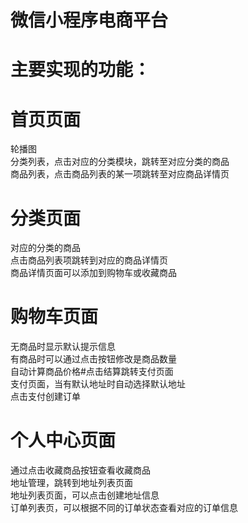 # 微信小程序电商平台
# 主要实现的功能：
# 首页页面
轮播图  
分类列表，点击对应的分类模块，跳转至对应分类的商品  
商品列表，点击商品列表的某一项跳转至对应商品详情页  
# 分类页面  
对应的分类的商品    
点击商品列表项跳转到对应的商品详情页  
商品详情页面可以添加到购物车或收藏商品  
# 购物车页面  
无商品时显示默认提示信息  
有商品时可以通过点击按钮修改是商品数量  
自动计算商品价格#点击结算跳转支付页面  
支付页面，当有默认地址时自动选择默认地址  
点击支付创建订单  
# 个人中心页面  
通过点击收藏商品按钮查看收藏商品  
地址管理，跳转到地址列表页面  
地址列表页面，可以点击创建地址信息   
订单列表页，可以根据不同的订单状态查看对应的订单信息  

